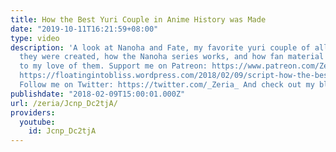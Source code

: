 ```yaml
---
title: How the Best Yuri Couple in Anime History was Made
date: "2019-10-11T16:21:59+08:00"
type: video
description: 'A look at Nanoha and Fate, my favorite yuri couple of all time, how
  they were created, how the Nanoha series works, and how fan material contributed
  to my love of them. Support me on Patreon: https://www.patreon.com/Zeria Transcript:
  https://floatingintobliss.wordpress.com/2018/02/09/script-how-the-best-yuri-couple-in-anime-history-was-made/
  Follow me on Twitter: https://twitter.com/_Zeria_ And check out my blog: https://floatingintobliss.wordpress.com/'
publishdate: "2018-02-09T15:00:01.000Z"
url: /zeria/Jcnp_Dc2tjA/
providers:
  youtube:
    id: Jcnp_Dc2tjA
---
```

